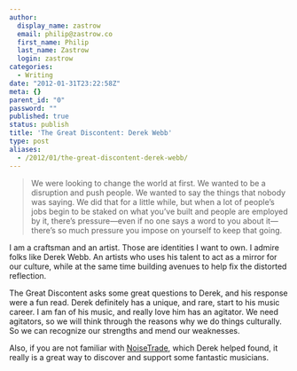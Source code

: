 ```yaml
---
author:
  display_name: zastrow
  email: philip@zastrow.co
  first_name: Philip
  last_name: Zastrow
  login: zastrow
categories:
  - Writing
date: "2012-01-31T23:22:58Z"
meta: {}
parent_id: "0"
password: ""
published: true
status: publish
title: 'The Great Discontent: Derek Webb'
type: post
aliases:
  - /2012/01/the-great-discontent-derek-webb/
---
```

<blockquote>
<p>We were looking to change the world at first. We wanted to be a disruption and push people. We wanted to say the things that nobody was saying. We did that for a little while, but when a lot of people’s jobs begin to be staked on what you’ve built and people are employed by it, there’s pressure—even if no one says a word to you about it—there’s so much pressure you impose on yourself to keep that going.</p>
</blockquote>
<p>I am a craftsman and an artist. Those are identities I want to own. I admire folks like Derek Webb. An artists who uses his talent to act as a mirror for our culture, while at the same time building avenues to help fix the distorted reflection.</p>
<p>The Great Discontent asks some great questions to Derek, and his response were a fun read. Derek definitely has a unique, and rare, start to his music career. I am fan of his music, and really love him has an agitator. We need agitators, so we will think through the reasons why we do things culturally. So we can recognize our strengths and mend our weaknesses.</p>
<p>Also, if you are not familiar with <a href="http://www.noisetrade.com">NoiseTrade</a>, which Derek helped found, it really is a great way to discover and support some fantastic musicians.</p>
